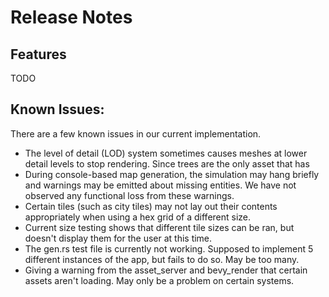 # Release Notes

## Features

TODO

## Known Issues: 

There are a few known issues in our current implementation. 

- The level of detail (LOD) system sometimes causes meshes at lower
  detail levels to stop rendering. Since trees are the only asset that has
- During console-based map generation, the simulation may hang briefly
  and warnings may be emitted about missing entities. We have not
  observed any functional loss from these warnings.
- Certain tiles (such as city tiles) may not lay out their contents
  appropriately when using a hex grid of a different size.
- Current size testing shows that different tile sizes can be ran, but doesn't
  display them for the user at this time.
- The gen.rs test file is currently not working. Supposed to implement 5 different
  instances of the app, but fails to do so. May be too many.
- Giving a warning from the asset_server and bevy_render that certain assets aren't
  loading. May only be a problem on certain systems.
